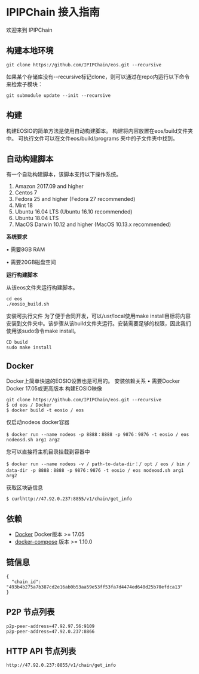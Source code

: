 # IPIPChain 接入指南
欢迎来到 IPIPChain 


## 构建本地环境
```
git clone https://github.com/IPIPChain/eos.git --recursive
```
如果某个存储库没有--recursive标记clone，则可以通过在repo内运行以下命令来检索子模块：
```
git submodule update --init --recursive
```

## 构建
构建EOSIO的简单方法是使用自动构建脚本。
构建将内容放置在eos/build文件夹中。
可执行文件可以在文件eos/build/programs 夹中的子文件夹中找到。

## 自动构建脚本
有一个自动构建脚本，该脚本支持以下操作系统。
1.	Amazon 2017.09 and higher
2.	Centos 7
3.	Fedora 25 and higher (Fedora 27 recommended)
4.	Mint 18
5.	Ubuntu 16.04 LTS (Ubuntu 16.10 recommended)
6.	Ubuntu 18.04 LTS
7.	MacOS Darwin 10.12 and higher (MacOS 10.13.x recommended)

**系统要求**

•	需要8GB RAM

•	需要20GB磁盘空间

**运行构建脚本**

从该eos文件夹运行构建脚本。

```
cd eos
./eosio_build.sh
```

安装可执行文件
为了便于合同开发，可以/usr/local使用make install目标将内容安装到文件夹中。该步骤从该build文件夹运行。安装需要足够的权限，因此我们使用该sudo命令make install。

```
CD build
sudo make install
```

## Docker
Docker上简单快速的EOSIO设置也是可用的。
安装依赖关系
•	需要Docker Docker 17.05或更高版本
构建EOSIO映像

```
git clone https://github.com/IPIPChain/eos.git --recursive
$ cd eos / Docker
$ docker build -t eosio / eos
```
仅启动nodeos docker容器
```
$ docker run --name nodeos -p 8888：8888 -p 9876：9876 -t eosio / eos nodeosd.sh arg1 arg2
```

您可以直接将主机目录挂载到容器中
```
$ docker run --name nodeos -v / path-to-data-dir：/ opt / eos / bin / data-dir -p 8888：8888 -p 9876：9876 -t eosio / eos nodeosd.sh arg1 arg2
```

获取区块链信息
```
$ curlhttp://47.92.0.237:8855/v1/chain/get_info
```


## 依赖
- [Docker](https://docs.docker.com) Docker版本 >= 17.05
- [docker-compose](https://docs.docker.com/compose/) 版本 >= 1.10.0



## 链信息

```
{
  "chain_id": "493b4b275a7b387cd2e16ab0b53aa59e53ff53fa7d4474ed640d25b70efdca13"
}
```

## P2P 节点列表

```
p2p-peer-address=47.92.97.56:9109
p2p-peer-address=47.92.0.237:8866

```


## HTTP API 节点列表

```
http://47.92.0.237:8855/v1/chain/get_info

```

